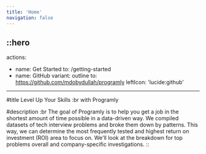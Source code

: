 ```yaml
---
title: 'Home'
navigation: false
---
```


::hero
---
actions:
  - name: Get Started
    to: /getting-started
  - name: GitHub
    variant: outline
    to: https://github.com/mdobydullah/programly
    leftIcon: 'lucide:github'
---

#title
Level Up Your Skills :br with Programly

#description
:br
The goal of Programly is to help you get a job in the shortest amount of time possible in a data-driven way. We compiled datasets of tech interview problems and broke them down by patterns. This way, we can determine the most frequently tested and highest return on investment (ROI) area to focus on. We'll look at the breakdown for top problems overall and company-specific investigations.
::
